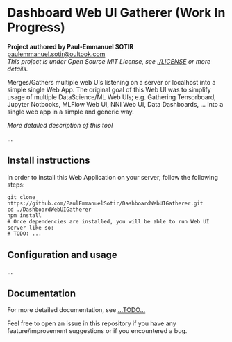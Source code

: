 # Dashboard Web UI Gatherer (Work In Progress)

__Project authored by Paul-Emmanuel SOTIR__ <paulemmanuel.sotir@oultook.com>  
_This project is under Open Source MIT License, see [./LICENSE](./LICENSE) or more details._  

Merges/Gathers multiple web UIs listening on a server or localhost into a simple single Web App. The original goal of this Web UI was to simplify usage of multiple DataScience/ML Web UIs; e.g. Gathering Tensorboard, Jupyter Notbooks, MLFlow Web UI, NNI Web UI, Data Dashboards, ... into a single web app in a simple and generic way.

*More detailed description of this tool*

...

## Install instructions

In order to install this Web Application on your server, follow the following steps:

``` shell
git clone https://github.com/PaulEmmanuelSotir/DashboardWebUIGatherer.git
cd ./DashboardWebUIGatherer
npm install
# Once dependencies are installed, you will be able to run Web UI server like so:
# TODO: ...
```

## Configuration and usage

...

## Documentation

For more detailed documentation, see [...TODO...](...)

Feel free to open an issue in this repository if you have any feature/improvement suggestions or if you encountered a bug.
